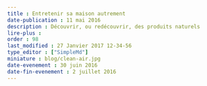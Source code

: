 ```yaml
---
title : Entretenir sa maison autrement
date-publication : 11 mai 2016
description : Découvrir, ou redécouvrir, des produits naturels
lire-plus : 
order : 98
last_modified : 27 Janvier 2017 12-34-56
type_editor : ["SimpleMd"]
miniature : blog/clean-air.jpg
date-evenement : 30 juin 2016
date-fin-evenement : 2 juillet 2016
---
```

